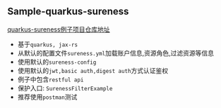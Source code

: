 ## Sample-quarkus-sureness  

[quarkus-sureness例子项目仓库地址](https://github.com/tomsun28/sureness/tree/master/samples/quarkus-sureness)    

- 基于`quarkus, jax-rs`
- 从默认的配置文件`sureness.yml`加载账户信息,资源角色,过滤资源等信息  
- 使用默认的`sureness-config`  
- 使用默认的`jwt,basic auth,digest auth`方式认证鉴权
- 例子中包含`restful api`  
- 保护入口: `SurenessFilterExample`  
- 推荐使用`postman`测试
